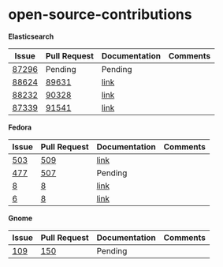 # open-source-contributions

**Elasticsearch**

| Issue | Pull Request | Documentation | Comments |
| --- | --- | --- | --- |
|[87296](https://github.com/elastic/elasticsearch/issues/87296)|Pending|Pending| |
| [88624](https://github.com/elastic/elasticsearch/issues/88624) | [89631](https://github.com/elastic/elasticsearch/pull/89631) | [link](https://www.elastic.co/guide/en/elasticsearch/reference/current/paginate-search-results.html) | |
| [88232](https://github.com/elastic/elasticsearch/issues/88232) | [90328](https://github.com/elastic/elasticsearch/pull/90328) | [link](https://www.elastic.co/guide/en/elasticsearch/reference/current/snapshots-restore-snapshot.html) | |
| [87339](https://github.com/elastic/elasticsearch/issues/87339) | [91541](https://github.com/elastic/elasticsearch/pull/91541)  | [link](https://www.elastic.co/guide/en/elasticsearch/reference/current/indices-put-mapping.html#add-multi-fields-existing-field-ex)| |


**Fedora**

| Issue | Pull Request | Documentation | Comments |
| --- | --- | --- | --- |
|[503](https://pagure.io/fedora-docs/quick-docs/issue/503)|[509](https://pagure.io/fedora-docs/quick-docs/pull-request/509)|[link](https://docs.fedoraproject.org/en-US/quick-docs/dnf-system-upgrade/#sect-clean-up-retired-packages)| |
|[477](https://pagure.io/fedora-docs/quick-docs/issue/477)|[507](https://pagure.io/fedora-docs/quick-docs/pull-request/507)|Pending| |
|[8](https://gitlab.com/fedora/docs/community-tools/fedora-accounts-docs/-/issues/8)|[8](https://gitlab.com/fedora/docs/community-tools/fedora-accounts-docs/-/merge_requests/8)|[link](https://docs.fedoraproject.org/en-US/fedora-accounts/user/#resetpassword)| |
| [6](https://gitlab.com/fedora/docs/templates/fedora-docs-template/-/issues/6) | [8](https://gitlab.com/fedora/docs/templates/fedora-docs-template/-/merge_requests/8) | [link](https://gitlab.com/fedora/docs/templates/fedora-docs-template/-/blob/main/README.md) | |


**Gnome**

| Issue | Pull Request | Documentation | Comments |
| --- | --- | --- | --- |
| [109](https://gitlab.gnome.org/GNOME/gnome-user-docs/-/issues/109) | [150](https://gitlab.gnome.org/GNOME/gnome-user-docs/-/merge_requests/150) | Pending | |






